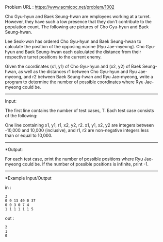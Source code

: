 Problem URL : https://www.acmicpc.net/problem/1002

Cho Gyu-hyun and Baek Seung-hwan are employees working at a turret. However, they have such a low presence that they don't contribute to the population count. The following are pictures of Cho Gyu-hyun and Baek Seung-hwan.

Lee Seok-won has ordered Cho Gyu-hyun and Baek Seung-hwan to calculate the position of the opposing marine (Ryu Jae-myeong). Cho Gyu-hyun and Baek Seung-hwan each calculated the distance from their respective turret positions to the current enemy.

Given the coordinates (x1, y1) of Cho Gyu-hyun and (x2, y2) of Baek Seung-hwan, as well as the distances r1 between Cho Gyu-hyun and Ryu Jae-myeong, and r2 between Baek Seung-hwan and Ryu Jae-myeong, write a program to determine the number of possible coordinates where Ryu Jae-myeong could be.

---
Input:

The first line contains the number of test cases, T. Each test case consists of the following:

One line containing x1, y1, r1, x2, y2, r2. x1, y1, x2, y2 are integers between -10,000 and 10,000 (inclusive), and r1, r2 are non-negative integers less than or equal to 10,000.

---
*Output:

For each test case, print the number of possible positions where Ryu Jae-myeong could be. If the number of possible positions is infinite, print -1.

---
*Example Input/Output

in : 
```
3 
0 0 13 40 0 ​​37 
0 0 3 0 7 4 
1 1 1 1 1 1 5
```

out : 
```
2 
1 
0
```
